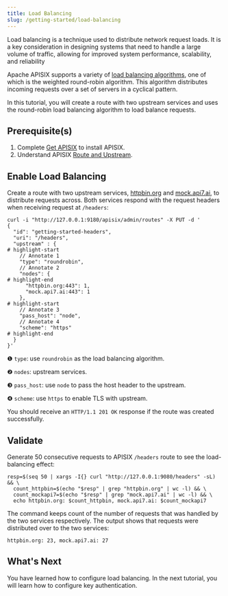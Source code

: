 ```yaml
---
title: Load Balancing
slug: /getting-started/load-balancing
---
```


Load balancing is a technique used to distribute network request loads. It is a key consideration in designing systems that need to handle a large volume of traffic, allowing for improved system performance, scalability, and reliability

Apache APISIX supports a variety of [load balancing algorithms](../background-information/key-concepts/upstreams.md#load-balancing), one of which is the weighted round-robin algorithm. This algorithm distributes incoming requests over a set of servers in a cyclical pattern.

In this tutorial, you will create a route with two upstream services and uses the round-robin load balancing algorithm to load balance requests.

## Prerequisite(s)

1. Complete [Get APISIX](./) to install APISIX.
2. Understand APISIX [Route and Upstream](./configure-routes#whats-a-route).

## Enable Load Balancing

Create a route with two upstream services, [httpbin.org](https://httpbin.org/headers) and [mock.api7.ai](https://mock.api7.ai/headers), to distribute requests across. Both services respond with the request headers when receiving request at `/headers`:

```shell
curl -i "http://127.0.0.1:9180/apisix/admin/routes" -X PUT -d '
{
  "id": "getting-started-headers",
  "uri": "/headers",
  "upstream" : {
# highlight-start
    // Annotate 1
    "type": "roundrobin",
    // Annotate 2
    "nodes": {
# highlight-end
      "httpbin.org:443": 1,
      "mock.api7.ai:443": 1
    },
# highlight-start
    // Annotate 3
    "pass_host": "node",
    // Annotate 4
    "scheme": "https"
# highlight-end
  }
}'
```

❶ `type`: use `roundrobin` as the load balancing algorithm.

❷ `nodes`: upstream services.

❸ `pass_host`: use `node` to pass the host header to the upstream.

❹ `scheme`: use `https` to enable TLS with upstream.

You should receive an `HTTP/1.1 201 OK` response if the route was created successfully.

## Validate

Generate 50 consecutive requests to APISIX `/headers` route to see the load-balancing effect:

```shell
resp=$(seq 50 | xargs -I{} curl "http://127.0.0.1:9080/headers" -sL) && \
  count_httpbin=$(echo "$resp" | grep "httpbin.org" | wc -l) && \
  count_mockapi7=$(echo "$resp" | grep "mock.api7.ai" | wc -l) && \
  echo httpbin.org: $count_httpbin, mock.api7.ai: $count_mockapi7
```

The command keeps count of the number of requests that was handled by the two services respectively. The output shows that requests were distributed over to the two services:

```text
httpbin.org: 23, mock.api7.ai: 27
```

## What's Next

You have learned how to configure load balancing. In the next tutorial, you will learn how to configure key authentication.
